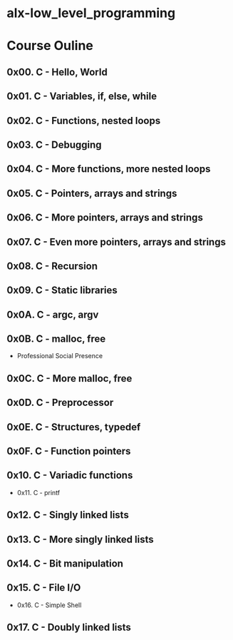 # alx-low_level_programming


# Course Ouline

## 0x00. C - Hello, World
## 0x01. C - Variables, if, else, while
## 0x02. C - Functions, nested loops
## 0x03. C - Debugging
## 0x04. C - More functions, more nested loops
## 0x05. C - Pointers, arrays and strings
## 0x06. C - More pointers, arrays and strings
## 0x07. C - Even more pointers, arrays and strings
## 0x08. C - Recursion
## 0x09. C - Static libraries
## 0x0A. C - argc, argv
## 0x0B. C - malloc, free

* Professional Social Presence

## 0x0C. C - More malloc, free
## 0x0D. C - Preprocessor
## 0x0E. C - Structures, typedef
## 0x0F. C - Function pointers
## 0x10. C - Variadic functions

* 0x11. C - printf

## 0x12. C - Singly linked lists
## 0x13. C - More singly linked lists
## 0x14. C - Bit manipulation
## 0x15. C - File I/O

* 0x16. C - Simple Shell

## 0x17. C - Doubly linked lists
